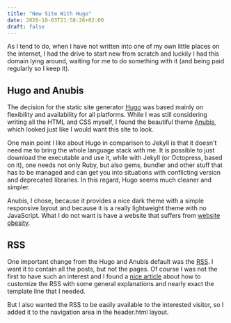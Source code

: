 ```yaml
---
title: "New Site With Hugo"
date: 2020-10-03T21:58:26+02:00
draft: false
---
```


As I tend to do, when I have not written into one of my own little places on the internet, I had the drive to start new from scratch and luckily I had this domain lying around, waiting for me to do something with it (and being paid regularly so I keep it).

## Hugo and Anubis

The decision for the static site generator [Hugo][hugo] was based mainly on flexibility and availability for all platforms. While I was still considering writing all the HTML and CSS myself, I found the beautiful theme [Anubis][anubis], which looked just like I would want this site to look.

One main point I like about Hugo in comparison to Jekyll is that it doesn't need me to bring the whole language stack with me. It is possible to just download the executable and use it, while with Jekyll (or Octopress, based on it), one needs not only Ruby, but also gems, bundler and other stuff that has to be managed and can get you into situations with conflicting version and deprecated libraries. In this regard, Hugo seems much cleaner and simpler.

Anubis, I chose, because it provides a nice dark theme with a simple responsive layout and because it is a really lightweight theme with no JavaScript. What I do not want is have a website that suffers from [website obesity][bloat].

## RSS

One important change from the Hugo and Anubis default was the [RSS][rss-matters]. I want it to contain all the posts, but not the pages. Of course I was not the first to have such an interest and I found a [nice article][rss] about how to customize the RSS with some general explanations and nearly exact the template line that I needed.

But I also wanted the RSS to be easily available to the interested visitor, so I added it to the navigation area in the header.html layout.

[hugo]:https://gohugo.io/
[anubis]:https://github.com/mitrichius/hugo-theme-anubis
[rss]:https://benjamincongdon.me/blog/2020/01/14/Tips-for-Customizing-Hugo-RSS-Feeds/
[action]:https://www.manning.com/books/hugo-in-action
[bloat]:https://idlewords.com/talks/website_obesity.htm
[rss-matters]:/posts/rss-matters/
